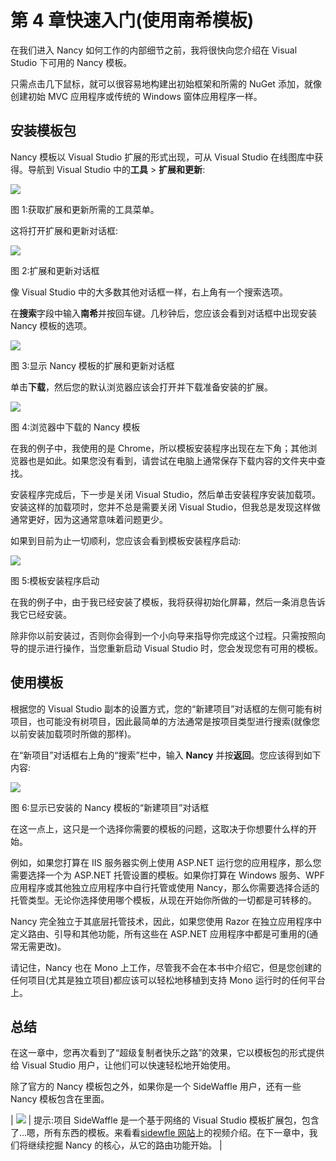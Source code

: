 # 第 4 章快速入门(使用南希模板)

在我们进入 Nancy 如何工作的内部细节之前，我将很快向您介绍在 Visual Studio 下可用的 Nancy 模板。

只需点击几下鼠标，就可以很容易地构建出初始框架和所需的 NuGet 添加，就像创建初始 MVC 应用程序或传统的 Windows 窗体应用程序一样。

## 安装模板包

Nancy 模板以 Visual Studio 扩展的形式出现，可从 Visual Studio 在线图库中获得。导航到 Visual Studio 中的**工具** > **扩展和更新**:

![](../Images/image002.jpg)

图 1:获取扩展和更新所需的工具菜单。

这将打开扩展和更新对话框:

![](../Images/image003.jpg)

图 2:扩展和更新对话框

像 Visual Studio 中的大多数其他对话框一样，右上角有一个搜索选项。

在**搜索**字段中输入**南希**并按回车键。几秒钟后，您应该会看到对话框中出现安装 Nancy 模板的选项。

![](../Images/image004.jpg)

图 3:显示 Nancy 模板的扩展和更新对话框

单击**下载**，然后您的默认浏览器应该会打开并下载准备安装的扩展。

![](../Images/image005.jpg)

图 4:浏览器中下载的 Nancy 模板

在我的例子中，我使用的是 Chrome，所以模板安装程序出现在左下角；其他浏览器也是如此。如果您没有看到，请尝试在电脑上通常保存下载内容的文件夹中查找。

安装程序完成后，下一步是关闭 Visual Studio，然后单击安装程序安装加载项。安装这样的加载项时，您并不总是需要关闭 Visual Studio，但我总是发现这样做通常更好，因为这通常意味着问题更少。

如果到目前为止一切顺利，您应该会看到模板安装程序启动:

![](../Images/image006.jpg)

图 5:模板安装程序启动

在我的例子中，由于我已经安装了模板，我将获得初始化屏幕，然后一条消息告诉我它已经安装。

除非你以前安装过，否则你会得到一个小向导来指导你完成这个过程。只需按照向导的提示进行操作，当您重新启动 Visual Studio 时，您会发现您有可用的模板。

## 使用模板

根据您的 Visual Studio 副本的设置方式，您的“新建项目”对话框的左侧可能有树项目，也可能没有树项目，因此最简单的方法通常是按项目类型进行搜索(就像您以前安装加载项时所做的那样)。

在“新项目”对话框右上角的“搜索”栏中，输入 **Nancy** 并按**返回**。您应该得到如下内容:

![](../Images/image007.jpg)

图 6:显示已安装的 Nancy 模板的“新建项目”对话框

在这一点上，这只是一个选择你需要的模板的问题，这取决于你想要什么样的开始。

例如，如果您打算在 IIS 服务器实例上使用 ASP.NET 运行您的应用程序，那么您需要选择一个为 ASP.NET 托管设置的模板。如果你打算在 Windows 服务、WPF 应用程序或其他独立应用程序中自行托管或使用 Nancy，那么你需要选择合适的托管类型。无论你选择使用哪个模板，从现在开始你所做的一切都是可转移的。

Nancy 完全独立于其底层托管技术，因此，如果您使用 Razor 在独立应用程序中定义路由、引导和其他功能，所有这些在 ASP.NET 应用程序中都是可重用的(通常无需更改)。

请记住，Nancy 也在 Mono 上工作，尽管我不会在本书中介绍它，但是您创建的任何项目(尤其是独立项目)都应该可以轻松地移植到支持 Mono 运行时的任何平台上。

## 总结

在这一章中，您再次看到了“超级复制者快乐之路”的效果，它以模板包的形式提供给 Visual Studio 用户，让他们可以快速轻松地开始使用。

除了官方的 Nancy 模板包之外，如果你是一个 SideWaffle 用户，还有一些 Nancy 模板包含在里面。

| ![](../Images/tip.png) | 提示:项目 SideWaffle 是一个基于网络的 Visual Studio 模板扩展包，包含了…嗯，所有东西的模板。来看看[sidewfle 网站](http://sidewaffle.com/)上的视频介绍。在下一章中，我们将继续挖掘 Nancy 的核心，从它的路由功能开始。 |